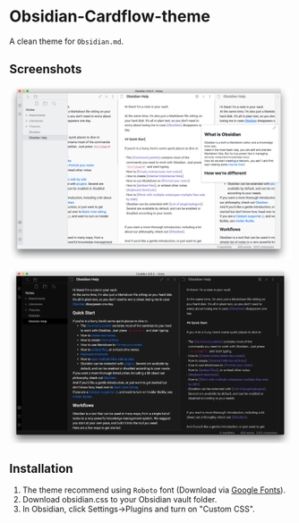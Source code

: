 # Obsidian-Cardflow-theme

A clean theme for `Obsidian.md`.

## Screenshots

![Light theme](Assets/light.jpg)

![Dark theme](Assets/dark.jpg)

## Installation

1. The theme recommend using `Roboto` font (Download via [Google Fonts](https://fonts.google.com/specimen/Roboto)). 
2. Download obsidian.css to your Obsidian vault folder.
3. In Obsidian, click Settings->Plugins and turn on "Custom CSS".

